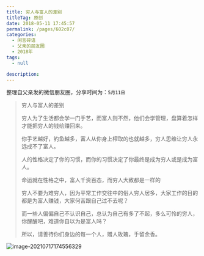 ```yaml
---
title: 穷人与富人的差别
titleTag: 原创
date: 2018-05-11 17:45:57
permalink: /pages/602c07/
categories: 
  - 闲言碎语
  - 父亲的朋友圈
  - 2018年
tags: 
  - null

description: 
---
```

整理自父亲发的微信朋友圈，分享时间为：`5月11日`

> 穷人与富人的差别
>
> 穷人为了生活都会学一门手艺，而富人则不然，他们会学管理，盘算着怎样才能把穷人的钱给赚回来。
>
> 你手艺越好，钓鱼越多，富人从你身上榨取的也就越多，穷人思维让穷人永远成不了富人。
>
> 人的性格决定了你的习惯，而你的习惯决定了你最终是成为穷人或是成为富人。
>
> 命运就在性格之中，富人千资百态，而穷人大致都是一样的
>
> 穷人不要为难穷人，因为平常工作交往中的俗人穷人居多，大家工作的目的都是为富人赚钱，大家何苦跟自己过不去呢？
>
> 而一些人偏偏自己不认识自己，总认为自己有多了不起，多么可怜的穷人，你醒醒吧，难道你自以为是富人吗？
>
> 所以，请善待你们身边的每一个人，赠人玫瑰，手留余香。

![image-20210717174556329](http://t.eryajf.net/imgs/2021/09/0c94a2f7053a0db8.jpg)
